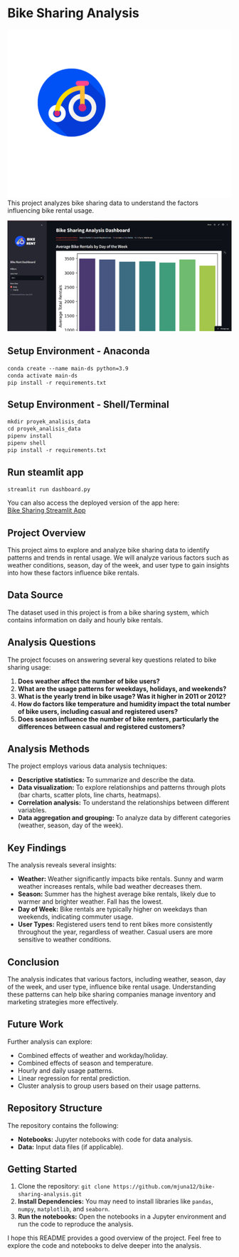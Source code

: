 # Bike Sharing Analysis
![Bike Sharing](data/bike-rent.png)
This project analyzes bike sharing data to understand the factors influencing bike rental usage. 

![Bike Sharing](data/result.png)


## Setup Environment - Anaconda
```
conda create --name main-ds python=3.9
conda activate main-ds
pip install -r requirements.txt
```

## Setup Environment - Shell/Terminal
```
mkdir proyek_analisis_data
cd proyek_analisis_data
pipenv install
pipenv shell
pip install -r requirements.txt
```

## Run steamlit app
```
streamlit run dashboard.py
```

You can also access the deployed version of the app here:  
[Bike Sharing Streamlit App](https://bike-sharing-analysis-3dnxtdtsvegy5zmfxjjear.streamlit.app/)


## Project Overview

This project aims to explore and analyze bike sharing data to identify patterns and trends in rental usage. We will analyze various factors such as weather conditions, season, day of the week, and user type to gain insights into how these factors influence bike rentals.

## Data Source

The dataset used in this project is from a bike sharing system, which contains information on daily and hourly bike rentals.

## Analysis Questions

The project focuses on answering several key questions related to bike sharing usage:

1. **Does weather affect the number of bike users?**
2. **What are the usage patterns for weekdays, holidays, and weekends?**
3. **What is the yearly trend in bike usage? Was it higher in 2011 or 2012?**
4. **How do factors like temperature and humidity impact the total number of bike users, including casual and registered users?**
5. **Does season influence the number of bike renters, particularly the differences between casual and registered customers?**


## Analysis Methods

The project employs various data analysis techniques:

* **Descriptive statistics:** To summarize and describe the data.
* **Data visualization:** To explore relationships and patterns through plots (bar charts, scatter plots, line charts, heatmaps).
* **Correlation analysis:** To understand the relationships between different variables.
* **Data aggregation and grouping:** To analyze data by different categories (weather, season, day of the week).

## Key Findings

The analysis reveals several insights:

* **Weather:** Weather significantly impacts bike rentals. Sunny and warm weather increases rentals, while bad weather decreases them.
* **Season:** Summer has the highest average bike rentals, likely due to warmer and brighter weather. Fall has the lowest. 
* **Day of Week:** Bike rentals are typically higher on weekdays than weekends, indicating commuter usage.
* **User Types:** Registered users tend to rent bikes more consistently throughout the year, regardless of weather. Casual users are more sensitive to weather conditions.

## Conclusion

The analysis indicates that various factors, including weather, season, day of the week, and user type, influence bike rental usage. Understanding these patterns can help bike sharing companies manage inventory and marketing strategies more effectively.

## Future Work

Further analysis can explore:

* Combined effects of weather and workday/holiday.
* Combined effects of season and temperature.
* Hourly and daily usage patterns.
* Linear regression for rental prediction.
* Cluster analysis to group users based on their usage patterns.


## Repository Structure

The repository contains the following:

* **Notebooks:** Jupyter notebooks with code for data analysis.
* **Data:** Input data files (if applicable).



## Getting Started

1. Clone the repository: `git clone https://github.com/mjuna12/bike-sharing-analysis.git`
2. **Install Dependencies:** You may need to install libraries like `pandas`, `numpy`, `matplotlib`, and `seaborn`.
3. **Run the notebooks:** Open the notebooks in a Jupyter environment and run the code to reproduce the analysis.
 


I hope this README provides a good overview of the project. Feel free to explore the code and notebooks to delve deeper into the analysis.
